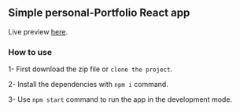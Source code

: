 ## Simple personal-Portfolio React app

Live preview [here](https://reacrft.netlify.app).

### How to use

1- First download the zip file or `clone the project`.

2- Install the dependencies with `npm i` command.

3- Use `npm start` command to run the app in the development mode.


